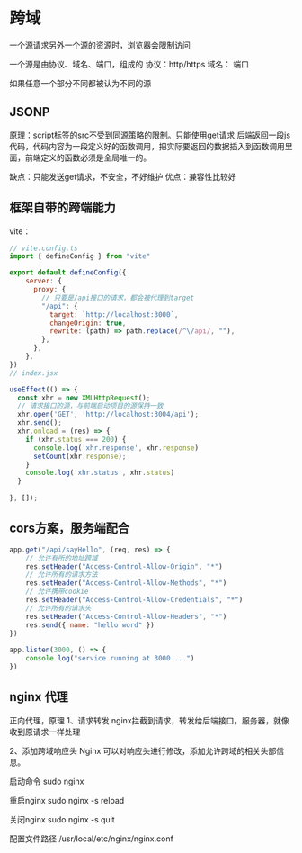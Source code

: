 # 跨域
一个源请求另外一个源的资源时，浏览器会限制访问

一个源是由协议、域名、端口，组成的
协议：http/https
域名：
端口

如果任意一个部分不同都被认为不同的源

## JSONP
原理：script标签的src不受到同源策略的限制。只能使用get请求
后端返回一段js代码，代码内容为一段定义好的函数调用，把实际要返回的数据插入到函数调用里面，前端定义的函数必须是全局唯一的。

缺点：只能发送get请求，不安全，不好维护
优点：兼容性比较好

## 框架自带的跨端能力
vite：
```js
// vite.config.ts
import { defineConfig } from "vite"

export default defineConfig({
    server: {
      proxy: {
        // 只要是/api接口的请求，都会被代理到target
        "/api": {
          target: `http://localhost:3000`,
          changeOrigin: true,
          rewrite: (path) => path.replace(/^\/api/, ""),
        },
      },
    },
})
// index.jsx

useEffect(() => {
  const xhr = new XMLHttpRequest();
  // 请求接口的源，与前端启动项目的源保持一致
  xhr.open('GET', 'http://localhost:3004/api');
  xhr.send();
  xhr.onload = (res) => {
    if (xhr.status === 200) {
      console.log('xhr.response', xhr.response)
      setCount(xhr.response);
    }
    console.log('xhr.status', xhr.status)
  }
  
}, []);
```

## cors方案，服务端配合
```js
app.get("/api/sayHello", (req, res) => {  
    // 允许有所的地址跨域  
    res.setHeader("Access-Control-Allow-Origin", "*")  
    // 允许所有的请求方法  
    res.setHeader("Access-Control-Allow-Methods", "*")  
    // 允许携带cookie  
    res.setHeader("Access-Control-Allow-Credentials", "*")  
    // 允许所有的请求头  
    res.setHeader("Access-Control-Allow-Headers", "*")  
    res.send({ name: "hello word" })  
})  
  
app.listen(3000, () => {  
    console.log("service running at 3000 ...")  
})

```

## nginx 代理
正向代理，原理
1、请求转发
nginx拦截到请求，转发给后端接口，服务器，就像收到原请求一样处理

2、添加跨域响应头
Nginx 可以对响应头进行修改，添加允许跨域的相关头部信息。


启动命令
sudo nginx

重启nginx
sudo nginx -s reload

关闭nginx
sudo nginx -s quit

配置文件路径
/usr/local/etc/nginx/nginx.conf





